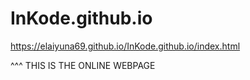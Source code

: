 # InKode.github.io
https://elaiyuna69.github.io/InKode.github.io/index.html

^^^
THIS IS THE ONLINE WEBPAGE